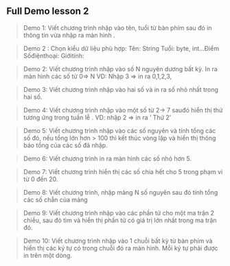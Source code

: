 ## Full Demo lesson 2 

>Demo 1: Viết chương trình nhập vào tên, tuổi từ bàn phím sau đó in thông tin vừa nhập ra màn hình .

>Demo 2 : Chọn kiểu dữ liệu phù hợp:
   >Tên: String
   >Tuổi: byte,
   >int...Điểm
   >Sốđiệnthoại:
   >Giớitính:

>Demo 2: Viết chương trình nhập vào số N nguyên dương bất kỳ. In ra màn hình các số từ 0=> N 
   >VD: Nhập 3 => in ra 0,1,2,3,  

>Demo 3: Viết chương trình nhập vào hai số và in ra số nhỏ nhất trong hai số. 

>Demo 4: Viết chương trình nhập vào một số từ 2-> 7 sauđó hiển thị thứ tương ứng trong tuần lễ .  VD: nhập 2 => in ra ‘ Thứ 2’

>Demo 5: Viết chương trình nhập vào các số nguyên và tính tổng các số đó, nếu tổng lớn hơn > 100 thì kết thúc vòng lặp và hiển thị thông báo tổng của các số đã nhập.

>Demo 6: Viết chương trình in ra màn hình các số nhỏ hơn 5.

>Demo 7: Viết chương trình hiển thị các số chia hết cho 5 trong phạm vi từ 0 đến 20.

>Demo 8: Viết chương trình, nhập mảng N số nguyên sau đó tính tổng các số chẵn của mảng

>Demo 9: Viết chương trình nhập vào các phần tử cho một ma trận 2 chiều, sau đó tìm và hiển thị phần tử có giá trị lớn nhất trong ma trận đó.

>Demo 10: Viết chương trình nhập vào 1 chuỗi bất kỳ từ bàn phím và hiển thị các ký tự có trong chuỗi đó ra màn hình. Mỗi ký tự phải được in trên một dòng.

